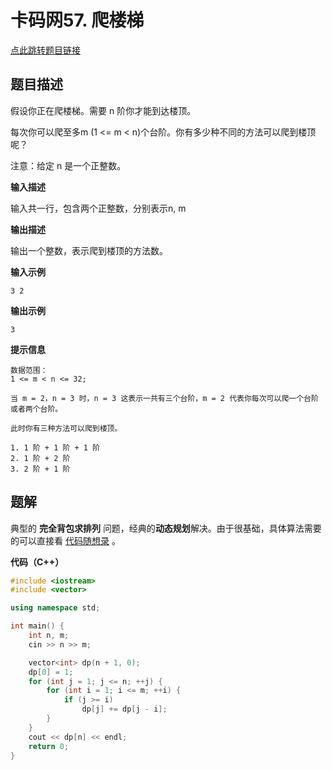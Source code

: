 # 卡码网57. 爬楼梯

[点此跳转题目链接](https://kamacoder.com/problempage.php?pid=1067)

## 题目描述

假设你正在爬楼梯。需要 n 阶你才能到达楼顶。 

每次你可以爬至多m (1 <= m < n)个台阶。你有多少种不同的方法可以爬到楼顶呢？ 

注意：给定 n 是一个正整数。

**输入描述**

输入共一行，包含两个正整数，分别表示n, m

**输出描述**

输出一个整数，表示爬到楼顶的方法数。

**输入示例**

```
3 2
```

**输出示例**

```
3
```

**提示信息**

```
数据范围：
1 <= m < n <= 32;

当 m = 2，n = 3 时，n = 3 这表示一共有三个台阶，m = 2 代表你每次可以爬一个台阶或者两个台阶。

此时你有三种方法可以爬到楼顶。

1. 1 阶 + 1 阶 + 1 阶
2. 1 阶 + 2 阶
3. 2 阶 + 1 阶
```



## 题解

典型的 **完全背包求排列** 问题，经典的**动态规划**解决。由于很基础，具体算法需要的可以直接看 [代码随想录](https://programmercarl.com/0070.爬楼梯完全背包版本.html#思路) 。

**代码（C++）**

```cpp
#include <iostream>
#include <vector>

using namespace std;

int main() {
    int n, m;
    cin >> n >> m;

    vector<int> dp(n + 1, 0);
    dp[0] = 1;
    for (int j = 1; j <= n; ++j) {
        for (int i = 1; i <= m; ++i) {
            if (j >= i)
                dp[j] += dp[j - i];
        }
    }
    cout << dp[n] << endl;
    return 0;
}
```

